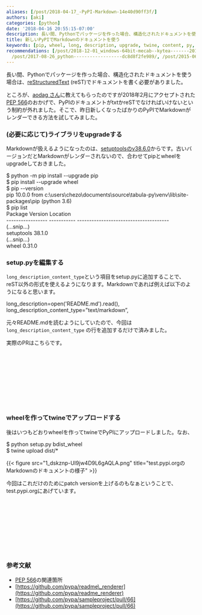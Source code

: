 ```yaml
---
aliases: [/post/2018-04-17_-PyPI-Markdown-14e40d90ff3f/]
authors: [aki]
categories: [python]
date: '2018-04-16 20:55:15-07:00'
description: 長い間、Pythonでパッケージを作った場合、構造化されたドキュメントを使う場合は、reStructuredText (reST)でドキュメントを書く必要がありました。
title: 新しいPyPIでMarkdownのドキュメントを使う
keywords: [pip, wheel, long, description, upgrade, twine, content, py, setup, markdown]
recommendations: [/post/2018-12-01_windows-64bit-mecab--kytea-------2018-b283b6c7b33c/,
  /post/2017-08-26_python------------------dc8d8f2fe989/, /post/2015-06-06-pip-install-kyteadekiruyouninarimasita/]
---
```


長い間、Pythonでパッケージを作った場合、構造化されたドキュメントを使う場合は、[reStructuredText](http://www.sphinx-doc.org/ja/master/usage/restructuredtext/basics.html) (reST)でドキュメントを書く必要がありました。

ところが、[aodag さん](https://twitter.com/aodag)に教えてもらったのですが2018年2月にアクセプトされた[PEP 566](https://www.python.org/dev/peps/pep-0566/#description-content-type-optional)のおかげで、PyPIのドキュメントがtxtかreSTでなければいけないという制約が外れました。そこで、昨日新しくなったばかりのPyPIでMarkdownがレンダーできる方法を試してみました。

### (必要に応じて)ライブラリをupgradeする

Markdownが扱えるようになったのは、[setuptoolsのv38.6.0](http://setuptools.readthedocs.io/en/latest/history.html#v38-6-0)からです。古いバージョンだとMarkdownがレンダーされないので、合わせてpipとwheelをupgradeしておきました。

$ python -m pip install --upgrade pip  
$ pip install --upgrade wheel  
$ pip --version  
pip 10.0.0 from c:\\users\\chezo\\documents\\source\\tabula-py\\venv\\lib\\site-packages\\pip (python 3.6)  
$ pip list  
Package           Version     Location  
\----------------- ----------- --------------------------------------  
(...snip...)  
setuptools        38.1.0  
(...snip...)  
wheel             0.31.0

### setup.pyを編集する

`long_description_content_type`という項目をsetup.pyに追加することで、reST以外の形式を使えるようになります。Markdownであれば例えば以下のようになると思います。

long\_description=open('README.md').read(),  
long\_description\_content\_type=”text/markdown”,

元々README.mdを読むようにしていたので、今回は `long_description_content_type` の行を追加するだけで済みました。

実際のPRはこちらです。

<div class="iframely-embed"><div class="iframely-responsive" style="height: 140px; padding-bottom: 0;"><a href="https://github.com/chezou/tabula-py/pull/85" data-iframely-url="//cdn.iframe.ly/HWuHFUO?card=small"></a></div></div><script async src="//cdn.iframe.ly/embed.js" charset="utf-8"></script>

### wheelを作ってtwineでアップロードする

後はいつもどおりwheelを作ってtwineでPyPIにアップロードしました。なお、

$ python setup.py bdist\_wheel  
$ twine upload dist/\*

{{< figure src="1_dskznp-UI9jw4D9L6gAQLA.png" title="test.pypi.orgのMarkdownのドキュメントの様子" >}}

今回はこれだけのためにpatch versionを上げるのもなぁということで、test.pypi.orgにあげています。

<div class="iframely-embed"><div class="iframely-responsive" style="height: 140px; padding-bottom: 0;"><a href="https://test.pypi.org/project/tabula-py/" data-iframely-url="//cdn.iframe.ly/NCS5gmm"></a></div></div><script async src="//cdn.iframe.ly/embed.js" charset="utf-8"></script>

### 参考文献

*   [PEP 566](https://www.python.org/dev/peps/pep-0566/#description-content-type-optional)の関連箇所
*   [https://github.com/pypa/readme\_renderer](https://github.com/pypa/readme_renderer)
*   [https://github.com/pypa/sampleproject/pull/66](https://github.com/pypa/sampleproject/pull/66)